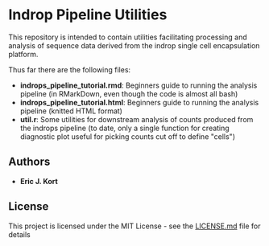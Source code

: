 # Indrop Pipeline Utilities

This repository is intended to contain utilities facilitating processing and 
analysis of sequence data derived from the indrop single cell encapsulation 
platform. 

Thus far there are the following files:

* **indrops_pipeline_tutorial.rmd**: Beginners guide to running the analysis 
pipeline (in RMarkDown, even though the code is almost all bash)
* **indrops_pipeline_tutorial.html**: Beginners guide to running the analysis 
pipeline (knitted HTML format)
* **util.r**: Some utilities for downstream analysis of counts produced from the 
indrops pipeline (to date, only a single function for creating diagnostic 
plot useful for picking counts cut off to define "cells")

## Authors

* **Eric J. Kort** 

## License

This project is licensed under the MIT License - see the 
[LICENSE.md](LICENSE.md) file for details

